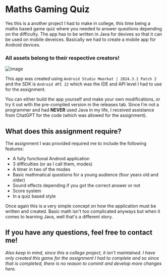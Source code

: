# Maths Gaming Quiz
Yes this is a another project I had to make in college, this time being a maths based game quiz where you needed to answer questions depending on the difficulty. The app has to be written in Java for devives
so that it can be used on mobile deveices. Basically we had to create a mobile app for Android devices. 


### All assets belong to their respective creators!
![image](https://github.com/user-attachments/assets/f50d3fad-1577-4197-90db-9aa66d10a8a2)

This app was created using `Android Studio Meerkat | 2024.3.1 Patch 2` and the SDK is `Android API 22` which was the IDE and API level I had to use for the assignment. 

You can either build the app yourself and make your own modifications, or try it out with the pre-compiled version in the releases tab.
Since I’m not a programmer and had **NEVER** used Java in my life, I received assistance from ChatGPT for the code (which was allowed for the assignment).

## What does this assignment require?
The assignment I was provided required me to include the following features:

- A fully functional Android application 
- 3 difficulties (or as I call them, modes)
- A timer in two of the modes
- Basic mathmatical questions for a young audience (four years old and older)
- Sound effects depending if you got the correct answer or not
- Score system
- In a quiz based style
  
Once again this is a very simple concept on how the application must be written and created. Basic math isn't too complicated anyways but when it comes to learning Java, well that's a different story. 

If you have any questions, feel free to contact me!
-
_Also keep in mind, since this a college project, it isn't maintained. I have only created this game for the assignment I had to complete and so since that is completed, there is no reason to commit and develop more changes here._

